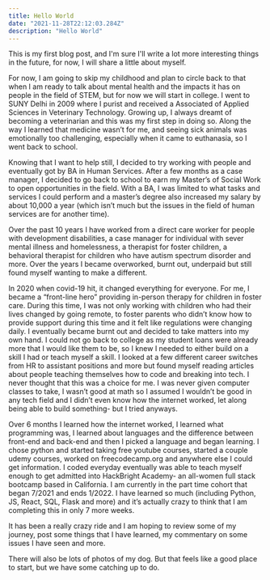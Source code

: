 ```yaml
---
title: Hello World
date: "2021-11-28T22:12:03.284Z"
description: "Hello World"
---
```


This is my first blog post, and 
I'm sure I'll write a lot more interesting things in the future, for now, I will share a little about myself. 

For now, I am going to skip my childhood and plan to circle back to that when I am ready to talk about mental health and the impacts it has on people in the field of STEM, but for now we will start in college. I went to SUNY Delhi in 2009 where I purist and received a Associated of Applied Sciences in Veterinary Technology.  Growing up, I always dreamt of becoming a veterinarian and this was my first step in doing so. Along the way I learned that medicine wasn’t for me, and seeing sick animals was emotionally too challenging, especially when it came to euthanasia, so I went back to school.

Knowing that I want to help still, I decided to try working with people and eventually got by BA in Human Services. After a few months as a case manager, I decided to go back to school to earn my Master’s of Social Work to open opportunities in the field. With a BA, I was limited to what tasks and services I could perform and a master’s degree also increased my salary by about 10,000 a year (which isn’t much but the issues in the field of human services are for another time). 

Over the past 10 years I have worked from a direct care worker for people with development disabilities, a case manager for individual with sever mental illness and homelessness, a therapist for foster children, a behavioral therapist for children who have autism spectrum disorder and more. Over the years I became overworked, burnt out, underpaid but still found myself wanting to make a different.

In 2020 when covid-19 hit, it changed everything for everyone. For me, I became a “front-line hero” providing in-person therapy for children in foster care. During this time, I was not only working with children who had their lives changed by going remote, to foster parents who didn’t know how to provide support during this time and it felt like regulations were changing daily. I eventually became burnt out and decided to take matters into my own hand.
I could not go back to college as my student loans were already more that I would like them to be, so I knew I needed to either build on a skill I had or teach myself a skill. I looked at a few different career switches from HR to assistant positions and more but found myself reading articles about people teaching themselves how to code and breaking into tech. I never thought that this was a choice for me. I was never given computer classes to take, I wasn’t good at math so I assumed I wouldn’t be good in any tech field and I didn’t even know how the internet worked, let along being able to build something- but I tried anyways.

Over 6 months I learned how the internet worked, I learned what programming was, I learned about languages and the difference between front-end and back-end and then I picked a language and began learning. I chose python and started taking free youtube courses, started a couple udemy courses, worked on freecodecamp.org and anywhere else I could get information. I coded everyday eventually was able to teach myself enough to get admitted into HackBright Academy- an all-women full stack bootcamp based in California. I am currently in the part time cohort that began 7/2021 and ends 1/2022.  I have learned so much (including Python, JS, React, SQL, Flask and more) and it’s actually crazy to think that I am completing this in only 7 more weeks. 

It has been a really crazy ride and I am hoping to review some of my journey, post some things that I have learned, my commentary on some issues I have seen and more. 

There will also be lots of photos of my dog. 
But that feels like a good place to start, but we have some catching up to do. 


